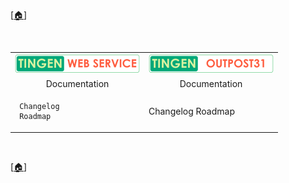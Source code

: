 <!-- u251008-->

[[🏠︎](/)]

<br/>

<div align="center">
 <table>
  <tr align="center">
   <td>
    <picture>
     <source media="(prefers-color-scheme: dark)" srcset="https://github.com/spectrum-health-systems/tingen-projects/blob/main/logos/tngnwsvc-dark-200x31.png">
     <source media="(prefers-color-scheme: light)" srcset="https://github.com/spectrum-health-systems/tingen-projects/blob/main/logos/tngnwsvc-light-200x31.png">
     <img alt="Fallback image description" src="https://github.com/spectrum-health-systems/tingen-projects/blob/main/logos/tngnwsvc-light-200x31.png">
    </picture>
   </td>
   <td>
    <a HREF="https://github.com/spectrum-health-systems/outpost31">
     <picture>
      <source media="(prefers-color-scheme: dark)" srcset="https://github.com/spectrum-health-systems/tingen-projects/blob/main/logos/tngnopto-dark-200x31.png">
      <source media="(prefers-color-scheme: light)" srcset="https://github.com/spectrum-health-systems/tingen-projects/blob/main/logos/tngnopto-light-200x31.png">
      <img alt="Fallback image description" src="https://github.com/spectrum-health-systems/tingen-projects/blob/main/logos/tngnopto-light-200x31.png">
     </picture>
    </a>
   </td>
  </tr>
  <tr>
   <td align="center">
    Documentation
   </td>
  <td align="center">
    Documentation
   </td>
  </tr>
  <tr>
   <td align="top" >

     Changelog
     Roadmap

   </td>
      <td align="top">
     Changelog
     Roadmap
   </td>
  </tr>
 </table>
</div>

<br/>

[[🏠︎](/)]
